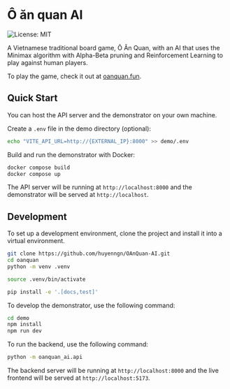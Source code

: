 # Ô ăn quan AI

![License: MIT](https://img.shields.io/github/license/huyenngn/OAnQuan-AI)

A Vietnamese traditional board game, Ô Ăn Quan, with an AI that uses the Minimax algorithm with Alpha-Beta pruning and Reinforcement Learning to play against human players.

To play the game, check it out at [oanquan.fun](https://oanquan.fun).

## Quick Start

You can host the API server and the demonstrator on your own machine.

Create a `.env` file in the demo directory (optional):

```sh
echo "VITE_API_URL=http://{EXTERNAL_IP}:8000" >> demo/.env
```

Build and run the demonstrator with Docker:

```sh
docker compose build
docker compose up
```

The API server will be running at `http://localhost:8000` and the demonstrator will be served at `http://localhost`.

## Development

To set up a development environment, clone the project and install it into a virtual environment.

```sh
git clone https://github.com/huyenngn/OAnQuan-AI.git
cd oanquan
python -m venv .venv

source .venv/bin/activate

pip install -e '.[docs,test]'
```

To develop the demonstrator, use the following command:

```sh
cd demo
npm install
npm run dev
```

To run the backend, use the following command:

```sh
python -m oanquan_ai.api
```

The backend server will be running at `http://localhost:8000` and the live frontend will be served at `http://localhost:5173`.
